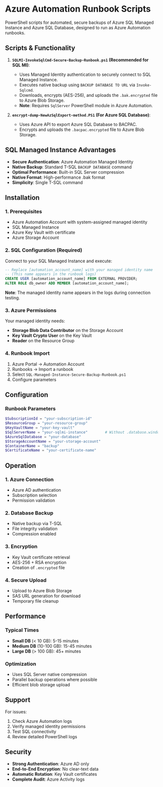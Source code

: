 # Azure Automation Runbook Scripts

PowerShell scripts for automated, secure backups of Azure SQL Managed Instance and Azure SQL Database, designed to run as Azure Automation runbooks.

## Scripts & Functionality

1.  **`SQLMI-InvokeSqlCmd-Secure-Backup-Runbook.ps1` (Recommended for SQL MI)**:
    *   Uses Managed Identity authentication to securely connect to SQL Managed Instance.
    *   Executes native backup using `BACKUP DATABASE TO URL` via `Invoke-Sqlcmd`.
    *   Downloads, encrypts (AES-256), and uploads the `.bak.encrypted` file to Azure Blob Storage.
    *   **Note**: Requires `SqlServer` PowerShell module in Azure Automation.

2.  **`encrypt-dump-NewAzSqlExport-method.PS1` (For Azure SQL Database)**:
    *   Uses Azure API to export Azure SQL Database to BACPAC.
    *   Encrypts and uploads the `.bacpac.encrypted` file to Azure Blob Storage.

## SQL Managed Instance Advantages

- **Secure Authentication**: Azure Automation Managed Identity
- **Native Backup**: Standard T-SQL `BACKUP DATABASE` command
- **Optimal Performance**: Built-in SQL Server compression
- **Native Format**: High-performance .bak format
- **Simplicity**: Single T-SQL command

## Installation

### 1. Prerequisites
- Azure Automation Account with system-assigned managed identity
- SQL Managed Instance
- Azure Key Vault with certificate
- Azure Storage Account

### 2. SQL Configuration (Required)
Connect to your SQL Managed Instance and execute:

```sql
-- Replace [automation_account_name] with your managed identity name
-- (This name appears in the runbook logs)
CREATE USER [automation_account_name] FROM EXTERNAL PROVIDER;
ALTER ROLE db_owner ADD MEMBER [automation_account_name];
```

**Note**: The managed identity name appears in the logs during connection testing.

### 3. Azure Permissions
Your managed identity needs:
- **Storage Blob Data Contributor** on the Storage Account
- **Key Vault Crypto User** on the Key Vault
- **Reader** on the Resource Group

### 4. Runbook Import
1. Azure Portal → Automation Account
2. Runbooks → Import a runbook
3. Select `SQL-Managed-Instance-Secure-Backup-Runbook.ps1`
4. Configure parameters

## Configuration

### Runbook Parameters
```powershell
$SubscriptionId = "your-subscription-id"
$ResourceGroup = "your-resource-group"
$KeyVaultName = "your-key-vault"
$SqlServerName = "your-sqlmi-instance"        # Without .database.windows.net
$AzureSqlDatabase = "your-database"
$StorageAccountName = "your-storage-account"
$ContainerName = "backup"
$CertificateName = "your-certificate-name"
```

## Operation

### 1. Azure Connection
- Azure AD authentication
- Subscription selection
- Permission validation

### 2. Database Backup
- Native backup via T-SQL
- File integrity validation
- Compression enabled

### 3. Encryption
- Key Vault certificate retrieval
- AES-256 + RSA encryption
- Creation of `.encrypted` file

### 4. Secure Upload
- Upload to Azure Blob Storage
- SAS URL generation for download
- Temporary file cleanup

## Performance

### Typical Times
- **Small DB** (< 10 GB): 5-15 minutes
- **Medium DB** (10-100 GB): 15-45 minutes
- **Large DB** (> 100 GB): 45+ minutes

### Optimization
- Uses SQL Server native compression
- Parallel backup operations where possible
- Efficient blob storage upload

## Support

For issues:
1. Check Azure Automation logs
2. Verify managed identity permissions
3. Test SQL connectivity
4. Review detailed PowerShell logs

## Security

- **Strong Authentication**: Azure AD only
- **End-to-End Encryption**: No clear-text data
- **Automatic Rotation**: Key Vault certificates
- **Complete Audit**: Azure Activity logs 